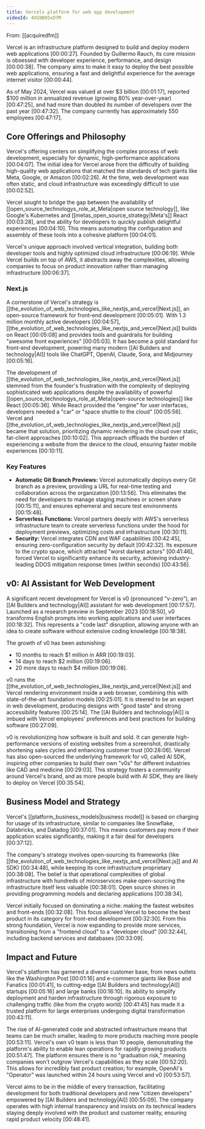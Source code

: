 ```yaml
---
title: Vercels platform for web app development
videoId: 4VG9B05xD7M
---
```


From: [[acquiredfm]] <br/> 

Vercel is an infrastructure platform designed to build and deploy modern web applications <a class="yt-timestamp" data-t="00:00:27">[00:00:27]</a>. Founded by Guillermo Rauch, its core mission is obsessed with developer experience, performance, and design <a class="yt-timestamp" data-t="00:00:38">[00:00:38]</a>. The company aims to make it easy to deploy the best possible web applications, ensuring a fast and delightful experience for the average internet visitor <a class="yt-timestamp" data-t="00:00:44">[00:00:44]</a>.

As of May 2024, Vercel was valued at over $3 billion <a class="yt-timestamp" data-t="00:01:17">[00:01:17]</a>, reported $100 million in annualized revenue (growing 80% year-over-year) <a class="yt-timestamp" data-t="00:47:25">[00:47:25]</a>, and had more than doubled its number of developers over the past year <a class="yt-timestamp" data-t="00:47:32">[00:47:32]</a>. The company currently has approximately 550 employees <a class="yt-timestamp" data-t="00:47:17">[00:47:17]</a>.

## Core Offerings and Philosophy

Vercel's offering centers on simplifying the complex process of web development, especially for dynamic, high-performance applications <a class="yt-timestamp" data-t="00:04:07">[00:04:07]</a>. The initial idea for Vercel arose from the difficulty of building high-quality web applications that matched the standards of tech giants like Meta, Google, or Amazon <a class="yt-timestamp" data-t="00:02:26">[00:02:26]</a>. At the time, web development was often static, and cloud infrastructure was exceedingly difficult to use <a class="yt-timestamp" data-t="00:02:52">[00:02:52]</a>.

Vercel sought to bridge the gap between the availability of [[open_source_technologys_role_at_Meta|open source technology]], like Google's Kubernetes and [[metas_open_source_strategy|Meta's]] React <a class="yt-timestamp" data-t="00:03:28">[00:03:28]</a>, and the ability for developers to quickly publish delightful experiences <a class="yt-timestamp" data-t="00:04:10">[00:04:10]</a>. This means automating the configuration and assembly of these tools into a cohesive platform <a class="yt-timestamp" data-t="00:04:01">[00:04:01]</a>.

Vercel's unique approach involved vertical integration, building both developer tools and highly optimized cloud infrastructure <a class="yt-timestamp" data-t="00:06:19">[00:06:19]</a>. While Vercel builds on top of AWS, it abstracts away the complexities, allowing companies to focus on product innovation rather than managing infrastructure <a class="yt-timestamp" data-t="00:06:37">[00:06:37]</a>.

### Next.js

A cornerstone of Vercel's strategy is [[the_evolution_of_web_technologies_like_nextjs_and_vercel|Next.js]], an open-source framework for front-end development <a class="yt-timestamp" data-t="00:05:01">[00:05:01]</a>. With 1.3 million monthly active developers <a class="yt-timestamp" data-t="00:04:57">[00:04:57]</a>, [[the_evolution_of_web_technologies_like_nextjs_and_vercel|Next.js]] builds on React <a class="yt-timestamp" data-t="00:05:08">[00:05:08]</a> and provides tools and guardrails for building "awesome front experiences" <a class="yt-timestamp" data-t="00:05:03">[00:05:03]</a>. It has become a gold standard for front-end development, powering many modern [[AI Builders and technology|AI]] tools like ChatGPT, OpenAI, Claude, Sora, and Midjourney <a class="yt-timestamp" data-t="00:05:16">[00:05:16]</a>.

The development of [[the_evolution_of_web_technologies_like_nextjs_and_vercel|Next.js]] stemmed from the founder's frustration with the complexity of deploying sophisticated web applications despite the availability of powerful [[open_source_technologys_role_at_Meta|open-source technologies]] like React <a class="yt-timestamp" data-t="00:05:36">[00:05:36]</a>. While React provided the "engine" for user interfaces, developers needed a "car" or "space shuttle to the cloud" <a class="yt-timestamp" data-t="00:05:56">[00:05:56]</a>. Vercel and [[the_evolution_of_web_technologies_like_nextjs_and_vercel|Next.js]] became that solution, prioritizing dynamic rendering in the cloud over static, fat-client approaches <a class="yt-timestamp" data-t="00:10:02">[00:10:02]</a>. This approach offloads the burden of experiencing a website from the device to the cloud, ensuring faster mobile experiences <a class="yt-timestamp" data-t="00:10:11">[00:10:11]</a>.

### Key Features

*   **Automatic Git Branch Previews:** Vercel automatically deploys every Git branch as a preview, providing a URL for real-time testing and collaboration across the organization <a class="yt-timestamp" data-t="00:13:56">[00:13:56]</a>. This eliminates the need for developers to manage staging machines or screen share <a class="yt-timestamp" data-t="00:15:11">[00:15:11]</a>, and ensures ephemeral and secure test environments <a class="yt-timestamp" data-t="00:15:48">[00:15:48]</a>.
*   **Serverless Functions:** Vercel partners deeply with AWS's serverless infrastructure team to create serverless functions under the hood for deployment previews, optimizing costs and infrastructure <a class="yt-timestamp" data-t="00:30:11">[00:30:11]</a>.
*   **Security:** Vercel integrates CDN and WAF capabilities <a class="yt-timestamp" data-t="00:42:45">[00:42:45]</a>, ensuring zero-configuration security by default <a class="yt-timestamp" data-t="00:42:32">[00:42:32]</a>. Its exposure to the crypto space, which attracted "worst darkest actors" <a class="yt-timestamp" data-t="00:41:46">[00:41:46]</a>, forced Vercel to significantly enhance its security, achieving industry-leading DDOS mitigation response times (within seconds) <a class="yt-timestamp" data-t="00:43:56">[00:43:56]</a>.

## v0: AI Assistant for Web Development

A significant recent development for Vercel is v0 (pronounced "v-zero"), an [[AI Builders and technology|AI]] assistant for web development <a class="yt-timestamp" data-t="00:17:57">[00:17:57]</a>. Launched as a research preview in September 2023 <a class="yt-timestamp" data-t="00:18:50">[00:18:50]</a>, v0 transforms English prompts into working applications and user interfaces <a class="yt-timestamp" data-t="00:18:32">[00:18:32]</a>. This represents a "code last" disruption, allowing anyone with an idea to create software without extensive coding knowledge <a class="yt-timestamp" data-t="00:18:38">[00:18:38]</a>.

The growth of v0 has been astonishing:
*   10 months to reach $1 million in ARR <a class="yt-timestamp" data-t="00:19:03">[00:19:03]</a>.
*   14 days to reach $2 million <a class="yt-timestamp" data-t="00:19:06">[00:19:06]</a>.
*   20 more days to reach $4 million <a class="yt-timestamp" data-t="00:19:08">[00:19:08]</a>.

v0 runs the [[the_evolution_of_web_technologies_like_nextjs_and_vercel|Next.js]] and Vercel rendering environment inside a web browser, combining this with state-of-the-art foundation models <a class="yt-timestamp" data-t="00:25:01">[00:25:01]</a>. It is steered to be an expert in web development, producing designs with "good taste" and strong accessibility features <a class="yt-timestamp" data-t="00:25:14">[00:25:14]</a>. The [[AI Builders and technology|AI]] is imbued with Vercel employees' preferences and best practices for building software <a class="yt-timestamp" data-t="00:27:09">[00:27:09]</a>.

v0 is revolutionizing how software is built and sold. It can generate high-performance versions of existing websites from a screenshot, drastically shortening sales cycles and enhancing customer trust <a class="yt-timestamp" data-t="00:28:06">[00:28:06]</a>. Vercel has also open-sourced the underlying framework for v0, called AI SDK, inspiring other companies to build their own "v0s" for different industries like CAD and medicine <a class="yt-timestamp" data-t="00:29:03">[00:29:03]</a>. This strategy fosters a community around Vercel's brand, and as more people build with AI SDK, they are likely to deploy on Vercel <a class="yt-timestamp" data-t="00:35:54">[00:35:54]</a>.

## Business Model and Strategy

Vercel's [[platform_business_models|business model]] is based on charging for usage of its infrastructure, similar to companies like Snowflake, Databricks, and Datadog <a class="yt-timestamp" data-t="00:37:01">[00:37:01]</a>. This means customers pay more if their application scales significantly, making it a fair deal for developers <a class="yt-timestamp" data-t="00:37:12">[00:37:12]</a>.

The company's strategy involves open-sourcing its frameworks (like [[the_evolution_of_web_technologies_like_nextjs_and_vercel|Next.js]] and AI SDK) <a class="yt-timestamp" data-t="00:34:48">[00:34:48]</a>, while keeping its core infrastructure proprietary <a class="yt-timestamp" data-t="00:38:08">[00:38:08]</a>. The belief is that operational complexities of global infrastructure with hundreds of microservices make open-sourcing the infrastructure itself less valuable <a class="yt-timestamp" data-t="00:38:01">[00:38:01]</a>. Open source shines in providing programming models and declaring applications <a class="yt-timestamp" data-t="00:38:34">[00:38:34]</a>.

Vercel initially focused on dominating a niche: making the fastest websites and front-ends <a class="yt-timestamp" data-t="00:32:08">[00:32:08]</a>. This focus allowed Vercel to become the best product in its category for front-end development <a class="yt-timestamp" data-t="00:32:30">[00:32:30]</a>. From this strong foundation, Vercel is now expanding to provide more services, transitioning from a "frontend cloud" to a "developer cloud" <a class="yt-timestamp" data-t="00:32:44">[00:32:44]</a>, including backend services and databases <a class="yt-timestamp" data-t="00:33:09">[00:33:09]</a>.

## Impact and Future

Vercel's platform has garnered a diverse customer base, from news outlets like the Washington Post <a class="yt-timestamp" data-t="00:01:16">[00:01:16]</a> and e-commerce giants like Bose and Fanatics <a class="yt-timestamp" data-t="00:01:41">[00:01:41]</a>, to cutting-edge [[AI Builders and technology|AI]] startups <a class="yt-timestamp" data-t="00:05:16">[00:05:16]</a> and large banks <a class="yt-timestamp" data-t="00:16:10">[00:16:10]</a>. Its ability to simplify deployment and harden infrastructure through rigorous exposure to challenging traffic (like from the crypto world) <a class="yt-timestamp" data-t="00:41:45">[00:41:45]</a> has made it a trusted platform for large enterprises undergoing digital transformation <a class="yt-timestamp" data-t="00:43:11">[00:43:11]</a>.

The rise of AI-generated code and abstracted infrastructure means that teams can be much smaller, leading to more products reaching more people <a class="yt-timestamp" data-t="00:53:11">[00:53:11]</a>. Vercel's own v0 team is less than 10 people, demonstrating the platform's ability to enable lean operations for rapidly growing products <a class="yt-timestamp" data-t="00:51:47">[00:51:47]</a>. The platform ensures there is no "graduation risk," meaning companies won't outgrow Vercel's capabilities as they scale <a class="yt-timestamp" data-t="00:52:20">[00:52:20]</a>. This allows for incredibly fast product creation; for example, OpenAI's "Operator" was launched within 24 hours using Vercel and v0 <a class="yt-timestamp" data-t="00:53:57">[00:53:57]</a>.

Vercel aims to be in the middle of every transaction, facilitating development for both traditional developers and new "citizen developers" empowered by [[AI Builders and technology|AI]] <a class="yt-timestamp" data-t="00:55:09">[00:55:09]</a>. The company operates with high internal transparency and insists on its technical leaders staying deeply involved with the product and customer reality, ensuring rapid product velocity <a class="yt-timestamp" data-t="00:48:41">[00:48:41]</a>.